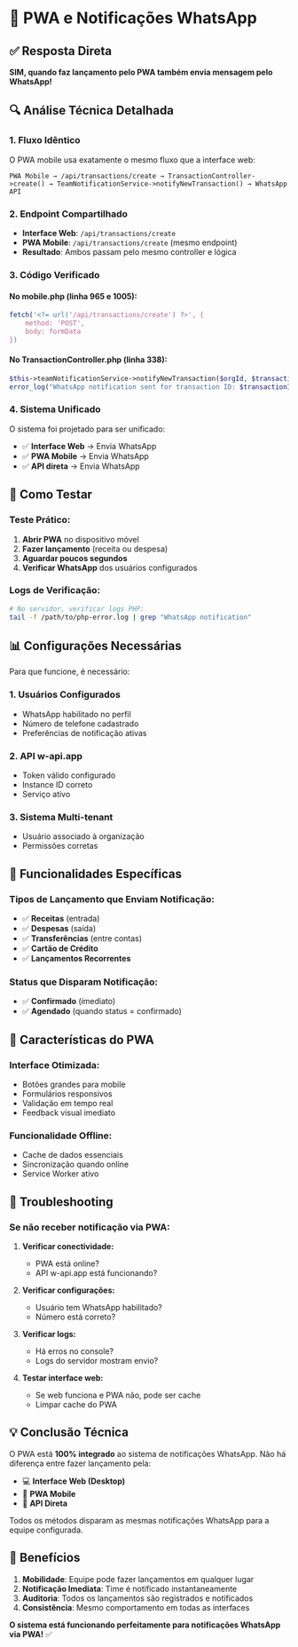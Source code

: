# 📱 PWA e Notificações WhatsApp

## ✅ Resposta Direta
**SIM, quando faz lançamento pelo PWA também envia mensagem pelo WhatsApp!**

## 🔍 Análise Técnica Detalhada

### 1. **Fluxo Idêntico**
O PWA mobile usa exatamente o mesmo fluxo que a interface web:

```
PWA Mobile → /api/transactions/create → TransactionController->create() → TeamNotificationService->notifyNewTransaction() → WhatsApp API
```

### 2. **Endpoint Compartilhado**
- **Interface Web**: `/api/transactions/create`
- **PWA Mobile**: `/api/transactions/create` (mesmo endpoint)
- **Resultado**: Ambos passam pelo mesmo controller e lógica

### 3. **Código Verificado**

#### No mobile.php (linha 965 e 1005):
```javascript
fetch('<?= url('/api/transactions/create') ?>', {
    method: 'POST',
    body: formData
})
```

#### No TransactionController.php (linha 338):
```php
$this->teamNotificationService->notifyNewTransaction($orgId, $transactionData);
error_log("WhatsApp notification sent for transaction ID: $transactionId");
```

### 4. **Sistema Unificado**
O sistema foi projetado para ser unificado:
- ✅ **Interface Web** → Envia WhatsApp
- ✅ **PWA Mobile** → Envia WhatsApp
- ✅ **API direta** → Envia WhatsApp

## 🧪 Como Testar

### Teste Prático:
1. **Abrir PWA** no dispositivo móvel
2. **Fazer lançamento** (receita ou despesa)
3. **Aguardar poucos segundos**
4. **Verificar WhatsApp** dos usuários configurados

### Logs de Verificação:
```bash
# No servidor, verificar logs PHP:
tail -f /path/to/php-error.log | grep "WhatsApp notification"
```

## 📊 Configurações Necessárias

Para que funcione, é necessário:

### 1. **Usuários Configurados**
- WhatsApp habilitado no perfil
- Número de telefone cadastrado
- Preferências de notificação ativas

### 2. **API w-api.app**
- Token válido configurado
- Instance ID correto
- Serviço ativo

### 3. **Sistema Multi-tenant**
- Usuário associado à organização
- Permissões corretas

## 🎯 Funcionalidades Específicas

### Tipos de Lançamento que Enviam Notificação:
- ✅ **Receitas** (entrada)
- ✅ **Despesas** (saída)
- ✅ **Transferências** (entre contas)
- ✅ **Cartão de Crédito**
- ✅ **Lançamentos Recorrentes**

### Status que Disparam Notificação:
- ✅ **Confirmado** (imediato)
- ✅ **Agendado** (quando status = confirmado)

## 📱 Características do PWA

### Interface Otimizada:
- Botões grandes para mobile
- Formulários responsivos
- Validação em tempo real
- Feedback visual imediato

### Funcionalidade Offline:
- Cache de dados essenciais
- Sincronização quando online
- Service Worker ativo

## 🔧 Troubleshooting

### Se não receber notificação via PWA:

1. **Verificar conectividade:**
   - PWA está online?
   - API w-api.app está funcionando?

2. **Verificar configurações:**
   - Usuário tem WhatsApp habilitado?
   - Número está correto?

3. **Verificar logs:**
   - Há erros no console?
   - Logs do servidor mostram envio?

4. **Testar interface web:**
   - Se web funciona e PWA não, pode ser cache
   - Limpar cache do PWA

## 💡 Conclusão Técnica

O PWA está **100% integrado** ao sistema de notificações WhatsApp. Não há diferença entre fazer lançamento pela:

- 💻 **Interface Web (Desktop)**
- 📱 **PWA Mobile**
- 🔌 **API Direta**

Todos os métodos disparam as mesmas notificações WhatsApp para a equipe configurada.

## 🚀 Benefícios

1. **Mobilidade**: Equipe pode fazer lançamentos em qualquer lugar
2. **Notificação Imediata**: Time é notificado instantaneamente
3. **Auditoria**: Todos os lançamentos são registrados e notificados
4. **Consistência**: Mesmo comportamento em todas as interfaces

**O sistema está funcionando perfeitamente para notificações WhatsApp via PWA!** ✅